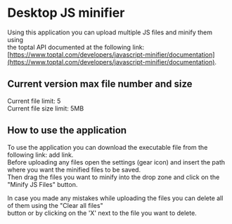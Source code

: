 # Desktop JS minifier
Using this application you can upload multiple JS files and minify them using\
the toptal API documented at the following link: [https://www.toptal.com/developers/javascript-minifier/documentation](https://www.toptal.com/developers/javascript-minifier/documentation).

## Current version max file number and size
Current file limit: 5\
Current file size limit: 5MB

## How to use the application
To use the application you can download the executable file from the following link: add link.\
Before uploading any files open the settings (gear icon) and insert the path where you want the minified files to be saved.\
Then drag the files you want to minify into the drop zone and click on the "Minify JS Files" button.

In case you made any mistakes while uploading the files you can delete all of them using the "Clear all files"\
button or by clicking on the 'X' next to the file you want to delete.